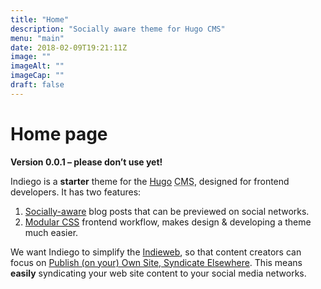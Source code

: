 ```yaml
---
title: "Home"
description: "Socially aware theme for Hugo CMS" 
menu: "main"
date: 2018-02-09T19:21:11Z
image: ""
imageAlt: ""
imageCap: ""
draft: false
---
```


# Home page

**Version 0.0.1 – please don’t use yet!**

Indiego is a **starter** theme for the [Hugo](https://gohugo.io/) <abbr title="Content Management System">CMS</abbr>, designed for frontend developers. It has two features:

1. [Socially-aware](/social/) blog posts that can be previewed on social networks.
2. [Modular CSS](/modular/) frontend workflow, makes design & developing a theme much easier.

We want Indiego to simplify the [Indieweb](https://indieweb.org/), so that content creators can focus on [Publish (on your) Own Site, Syndicate Elsewhere](https://indieweb.org/POSSE). This means **easily** syndicating your web site content to your social media networks.

